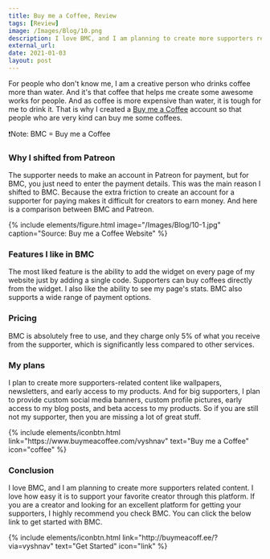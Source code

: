 ```yaml
---
title: Buy me a Coffee, Review
tags: [Review]
image: /Images/Blog/10.png
description: I love BMC, and I am planning to create more supporters related content.
external_url:
date: 2021-01-03
layout: post
---
```

For people who don't know me, I am a creative person who drinks coffee more than water. And it's that coffee that helps me create some awesome works for people. And as coffee is more expensive than water, it is tough for me to drink it. That is why I created a [Buy me a Coffee](https://www.buymeacoffee.com/vyshnav) account so that people who are very kind can buy me some coffees.

❗Note: BMC = Buy me a Coffee

### Why I shifted from Patreon

The supporter needs to make an account in Patreon for payment, but for BMC, you just need to enter the payment details. This was the main reason I shifted to BMC. Because the extra friction to create an account for a supporter for paying makes it difficult for creators to earn money.
And here is a comparison between BMC and Patreon.

{% include elements/figure.html image="/Images/Blog/10-1.jpg" caption="Source: Buy me a Coffee Website" %}

### Features I like in BMC

The most liked feature is the ability to add the widget on every page of my website just by adding a single code. Supporters can buy coffees directly from the widget.
I also like the ability to see my page's stats. BMC also supports a wide range of payment options.

### Pricing

BMC is absolutely free to use, and they charge only 5% of what you receive from the supporter, which is significantly less compared to other services.

### My plans

I plan to create more supporters-related content like wallpapers, newsletters, and early access to my products. And for big supporters, I plan to provide custom social media banners, custom profile pictures, early access to my blog posts, and beta access to my products. So if you are still not my supporter, then you are missing a lot of great stuff.

<p class="text-center">
{% include elements/iconbtn.html link="https://www.buymeacoffee.com/vyshnav" text="Buy me a Coffee" icon="coffee" %}
</p>

### Conclusion

I love BMC, and I am planning to create more supporters related content. I love how easy it is to support your favorite creator through this platform. If you are a creator and looking for an excellent platform for getting your supporters, I highly recommend you check BMC.
You can click the below link to get started with BMC.

<p class="text-center">
{% include elements/iconbtn.html link="http://buymeacoff.ee/?via=vyshnav" text="Get Started" icon="link" %}
</p>